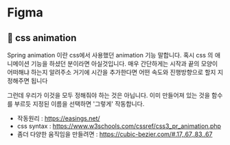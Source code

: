 # Figma
## 🍑 css animation

Spring animation 이란 css에서 사용했던 animation 기능 말합니다. 혹시 css 의 애니메이션 기능을 하셨던 분이라면 아실것입니다.
매우 간단하게는  시작과 끝의 모양이 어떠해냐 하는지 알려주소 거기에 시간을 추가한다면 어떤 속도와 진행방향으로 할지 지정해주면 됩니다

그런데 우리가 이것을 모두 정해줘야 하는 것은 아닙니다. 이미 만들어져 있는 것을 함수를 부르듯 지정된 이름을 선택하면 '그렇게' 작동합니다. 
- 작동원리 : https://easings.net/
- css syntax : https://www.w3schools.com/cssref/css3_pr_animation.php
- 좀더 다양한 움직임을 만들려면 : https://cubic-bezier.com/#.17,.67,.83,.67
